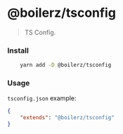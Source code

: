 # @boilerz/tsconfig

> TS Config.

### Install

````bash
    yarn add -D @boilerz/tsconfig
````

### Usage

`tsconfig.json` example:

```json
{
	"extends": "@boilerz/tsconfig"
}
```
